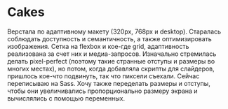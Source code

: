 # Cakes
Верстала по адаптивному макету (320px, 768px и desktop). 
Старалась соблюдать доступность и семантичность, а также оптимизировать изображения. 
Сетка на flexbox и кое-где grid, адаптивность реализована за счет них и медиа-запросов.
Изначально стремилась делать pixel-perfect (поэтому такие странные отступы и размеры во многих местах), но потом, когда добавляла скрипты для слайдеров, пришлось кое-что подвинуть, так что пиксели съехали. 
Сейчас переписываю на Sass. Хочу также переделать размеры и отступы, чтобы они увеличивались пропорционально размеру экрана и вычислялись с помощью переменных.
